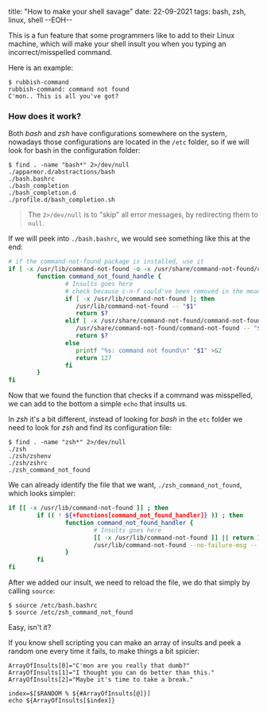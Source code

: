 title: "How to make your shell savage"
date: 22-09-2021
tags: bash, zsh, linux, shell
--EOH--

This is a fun feature that some programmers like to add to their Linux machine, which will make your shell insult you when you typing an incorrect/misspelled command.

Here is an example:
```
$ rubbish-command
rubbish-command: command not found
C'mon.. This is all you've got?
```

### How does it work?
Both *bash* and *zsh* have configurations somewhere on the system, nowadays those configurations are located in the `/etc` folder, so if we will look for bash in the configuration folder:
```
$ find . -name "bash*" 2>/dev/null
./apparmor.d/abstractions/bash
./bash.bashrc
./bash_completion
./bash_completion.d
./profile.d/bash_completion.sh
```
> The `2>/dev/null` is to "skip" all error messages, by redirecting them to `null`.

If we will peek into `./bash.bashrc`, we would see something like this at the end:
```sh
# if the command-not-found package is installed, use it
if [ -x /usr/lib/command-not-found -o -x /usr/share/command-not-found/command-not-found ]; then
        function command_not_found_handle {
                # Insults goes here
                # check because c-n-f could've been removed in the meantime
                if [ -x /usr/lib/command-not-found ]; then
                   /usr/lib/command-not-found -- "$1"
                   return $?
                elif [ -x /usr/share/command-not-found/command-not-found ]; then
                   /usr/share/command-not-found/command-not-found -- "$1"
                   return $?
                else
                   printf "%s: command not found\n" "$1" >&2
                   return 127
                fi
        }
fi
```

Now that we found the function that checks if a command was misspelled, we can add to the bottom a simple `echo` that insults us.

In *zsh* it's a bit different, instead of looking for *bash* in the `etc` folder we need to look for *zsh* and find its configuration file:

```
$ find . -name "zsh*" 2>/dev/null
./zsh
./zsh/zshenv
./zsh/zshrc
./zsh_command_not_found
```

We can already identify the file that we want, `./zsh_command_not_found`, which looks simpler:
```sh
if [[ -x /usr/lib/command-not-found ]] ; then
        if (( ! ${+functions[command_not_found_handler]} )) ; then
                function command_not_found_handler {
                        # Insults goes here
                        [[ -x /usr/lib/command-not-found ]] || return 1
                        /usr/lib/command-not-found --no-failure-msg -- ${1+"$1"} && :
                }
        fi
fi
```

After we added our insult, we need to reload the file, we do that simply by calling `source`:
```
$ source /etc/bash.bashrc
$ source /etc/zsh_command_not_found
```

Easy, isn't it?

If you know shell scripting you can make an array of insults and peek a random one every time it fails, to make things a bit spicier:
```
ArrayOfInsults[0]="C'mon are you really that dumb?"
ArrayOfInsults[1]="I thought you can do better than this."
ArrayOfInsults[2]="Maybe it's time to take a break."

index=$[$RANDOM % ${#ArrayOfInsults[@]}]
echo ${ArrayOfInsults[$index]}
```
